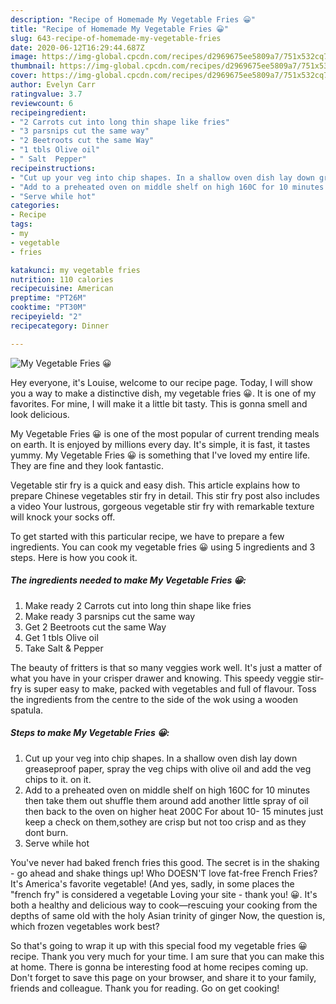 ```yaml
---
description: "Recipe of Homemade My Vegetable Fries 😀"
title: "Recipe of Homemade My Vegetable Fries 😀"
slug: 643-recipe-of-homemade-my-vegetable-fries
date: 2020-06-12T16:29:44.687Z
image: https://img-global.cpcdn.com/recipes/d2969675ee5809a7/751x532cq70/my-vegetable-fries-😀-recipe-main-photo.jpg
thumbnail: https://img-global.cpcdn.com/recipes/d2969675ee5809a7/751x532cq70/my-vegetable-fries-😀-recipe-main-photo.jpg
cover: https://img-global.cpcdn.com/recipes/d2969675ee5809a7/751x532cq70/my-vegetable-fries-😀-recipe-main-photo.jpg
author: Evelyn Carr
ratingvalue: 3.7
reviewcount: 6
recipeingredient:
- "2 Carrots cut into long thin shape like fries"
- "3 parsnips cut the same way"
- "2 Beetroots cut the same Way"
- "1 tbls Olive oil"
- " Salt  Pepper"
recipeinstructions:
- "Cut up your veg into chip shapes. In a shallow oven dish lay down greaseproof paper, spray the veg chips with olive oil and add the veg chips to it. on it."
- "Add to a preheated oven on middle shelf on high 160C for 10 minutes then take them out shuffle them around add another little spray of oil then back to the oven on higher heat 200C For about 10- 15 minutes just keep a check on them,sothey are crisp but not too crisp and as they dont burn."
- "Serve while hot"
categories:
- Recipe
tags:
- my
- vegetable
- fries

katakunci: my vegetable fries 
nutrition: 110 calories
recipecuisine: American
preptime: "PT26M"
cooktime: "PT30M"
recipeyield: "2"
recipecategory: Dinner

---
```



![My Vegetable Fries 😀](https://img-global.cpcdn.com/recipes/d2969675ee5809a7/751x532cq70/my-vegetable-fries-😀-recipe-main-photo.jpg)

Hey everyone, it's Louise, welcome to our recipe page. Today, I will show you a way to make a distinctive dish, my vegetable fries 😀. It is one of my favorites. For mine, I will make it a little bit tasty. This is gonna smell and look delicious.

My Vegetable Fries 😀 is one of the most popular of current trending meals on earth. It is enjoyed by millions every day. It's simple, it is fast, it tastes yummy. My Vegetable Fries 😀 is something that I've loved my entire life. They are fine and they look fantastic.

Vegetable stir fry is a quick and easy dish. This article explains how to prepare Chinese vegetables stir fry in detail. This stir fry post also includes a video Your lustrous, gorgeous vegetable stir fry with remarkable texture will knock your socks off.


To get started with this particular recipe, we have to prepare a few ingredients. You can cook my vegetable fries 😀 using 5 ingredients and 3 steps. Here is how you cook it.

<!--inarticleads1-->

##### The ingredients needed to make My Vegetable Fries 😀:

1. Make ready 2 Carrots cut into long thin shape like fries
1. Make ready 3 parsnips cut the same way
1. Get 2 Beetroots cut the same Way
1. Get 1 tbls Olive oil
1. Take  Salt &amp; Pepper


The beauty of fritters is that so many veggies work well. It&#39;s just a matter of what you have in your crisper drawer and knowing. This speedy veggie stir-fry is super easy to make, packed with vegetables and full of flavour. Toss the ingredients from the centre to the side of the wok using a wooden spatula. 

<!--inarticleads2-->

##### Steps to make My Vegetable Fries 😀:

1. Cut up your veg into chip shapes. In a shallow oven dish lay down greaseproof paper, spray the veg chips with olive oil and add the veg chips to it. on it.
1. Add to a preheated oven on middle shelf on high 160C for 10 minutes then take them out shuffle them around add another little spray of oil then back to the oven on higher heat 200C For about 10- 15 minutes just keep a check on them,sothey are crisp but not too crisp and as they dont burn.
1. Serve while hot


You&#39;ve never had baked french fries this good. The secret is in the shaking - go ahead and shake things up! Who DOESN&#39;T love fat-free French Fries? It&#39;s America&#39;s favorite vegetable! (And yes, sadly, in some places the &#34;french fry&#34; is considered a vegetable Loving your site - thank you! 😀. It&#39;s both a healthy and delicious way to cook—rescuing your cooking from the depths of same old with the holy Asian trinity of ginger Now, the question is, which frozen vegetables work best? 

So that's going to wrap it up with this special food my vegetable fries 😀 recipe. Thank you very much for your time. I am sure that you can make this at home. There is gonna be interesting food at home recipes coming up. Don't forget to save this page on your browser, and share it to your family, friends and colleague. Thank you for reading. Go on get cooking!
